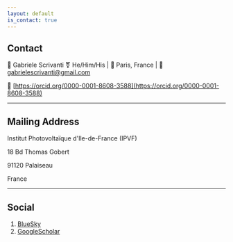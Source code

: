```yaml
---
layout: default
is_contact: true
---
```


## Contact

🪪 Gabriele Scrivanti
⚧ He/Him/His | 📍 Paris, France  | 📧 gabrielescrivanti@gmail.com 

🔗 [https://orcid.org/0000-0001-8608-3588](https://orcid.org/0000-0001-8608-3588)

---

## Mailing Address

Institut Photovoltaïque d'Ile-de-France (IPVF)

18 Bd Thomas Gobert

91120 Palaiseau

France

---

## Social

1. [BlueSky](#)
2. [GoogleScholar](#)
